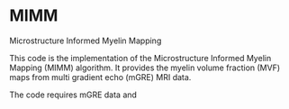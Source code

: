 # MIMM
Microstructure Informed Myelin Mapping

This code is the implementation of the Microstructure Informed Myelin Mapping (MIMM) algorithm. It provides the myelin volume fraction (MVF) maps from multi gradient echo (mGRE) MRI data.

The code requires mGRE data and 
